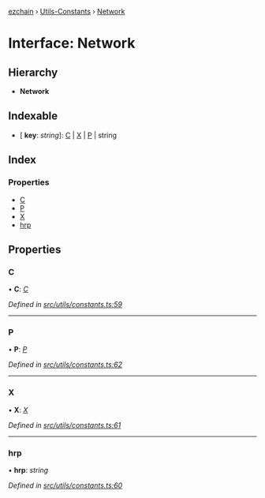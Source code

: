 [ezchain](../README.md) › [Utils-Constants](../modules/utils_constants.md) › [Network](utils_constants.network.md)

# Interface: Network

## Hierarchy

* **Network**

## Indexable

* \[ **key**: *string*\]: [C](utils_constants.c.md) | [X](utils_constants.x.md) | [P](utils_constants.p.md) | string

## Index

### Properties

* [C](utils_constants.network.md#c)
* [P](utils_constants.network.md#p)
* [X](utils_constants.network.md#x)
* [hrp](utils_constants.network.md#hrp)

## Properties

###  C

• **C**: *[C](utils_constants.c.md)*

*Defined in [src/utils/constants.ts:59](https://github.com/EZChain-core/ezchainjs/blob/5511161/src/utils/constants.ts#L59)*

___

###  P

• **P**: *[P](utils_constants.p.md)*

*Defined in [src/utils/constants.ts:62](https://github.com/EZChain-core/ezchainjs/blob/5511161/src/utils/constants.ts#L62)*

___

###  X

• **X**: *[X](utils_constants.x.md)*

*Defined in [src/utils/constants.ts:61](https://github.com/EZChain-core/ezchainjs/blob/5511161/src/utils/constants.ts#L61)*

___

###  hrp

• **hrp**: *string*

*Defined in [src/utils/constants.ts:60](https://github.com/EZChain-core/ezchainjs/blob/5511161/src/utils/constants.ts#L60)*
